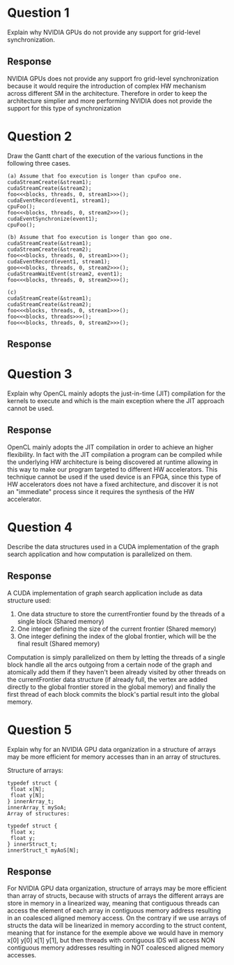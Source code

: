 # Question 1 
Explain why NVIDIA GPUs do not provide any support for grid-level synchronization.

## Response
NVIDIA GPUs does not provide any support fro grid-level synchronization because it would require the introduction of complex HW mechanism across different SM in the architecture. Therefore in order to keep the architecture simplier and more performing NVIDIA does not provide the support for this type of synchronization

# Question 2 
Draw the Gantt chart of the execution of the various functions in the following three cases.

```
(a) Assume that foo execution is longer than cpuFoo one. 
cudaStreamCreate(&stream1);  
cudaStreamCreate(&stream2);  
foo<<<blocks, threads, 0, stream1>>>();  
cudaEventRecord(event1, stream1); 
cpuFoo(); 
foo<<<blocks, threads, 0, stream2>>>();  
cudaEventSynchronize(event1); 
cpuFoo(); 
```
 ```
(b) Assume that foo execution is longer than goo one. 
cudaStreamCreate(&stream1);  
cudaStreamCreate(&stream2);  
foo<<<blocks, threads, 0, stream1>>>();  
cudaEventRecord(event1, stream1); 
goo<<<blocks, threads, 0, stream2>>>();  
cudaStreamWaitEvent(stream2, event1); 
foo<<<blocks, threads, 0, stream2>>>();  
 ```
 ```
(c) 
cudaStreamCreate(&stream1);  
cudaStreamCreate(&stream2);  
foo<<<blocks, threads, 0, stream1>>>();  
foo<<<blocks, threads>>>();  
foo<<<blocks, threads, 0, stream2>>>(); 
```

## Response

# Question 3 
Explain why OpenCL mainly adopts the just-in-time (JIT) compilation for the kernels to execute and which is the 
main exception where the JIT approach cannot be used.

## Response
OpenCL mainly adopts the JIT compilation in order to achieve an higher flexibility. In fact with the JIT compilation a program can be compiled while the underlying HW architecture is being discovered at runtime allowing in this way to make our program targeted to different HW accelerators. This technique cannot be used if the used device is an FPGA, since this type of HW accelerators does not have a fixed architecture, and discover it is not an "immediate" process since it requires the synthesis of the HW accelerator.

# Question 4 
Describe  the  data  structures  used  in  a  CUDA  implementation  of  the  graph  search  application  and  how 
computation is parallelized on them.

## Response
A CUDA implementation of graph search application include as data structure used:
1. One data structure to store the currentFrontier found by the threads of a single block (Shared memory)
2. One integer defining the size of the current frontier (Shared memory)
3. One integer defining the index of the global frontier, which will be the final result (Shared memory)

Computation is simply parallelized on them by letting the threads of a single block handle all the arcs outgoing from a certain node of the graph and atomically add them if they haven't been already visited by other threads on the currentFrontier data structure (if already full, the vertex are added directly to the global frontier stored in the global memory) and finally the first thread of each block commits the block's partial result into the global memory.

# Question 5 
Explain why for an NVIDIA GPU data organization in a structure of arrays may be more efficient for memory 
accesses than in an array of structures. 
 
Structure of arrays: 
 
 ```
typedef struct {  
  float x[N];  
  float y[N];  
} innerArray_t; 
innerArray_t mySoA; 
Array of structures: 
 ```
 ```
typedef struct {  
  float x;  
  float y;  
} innerStruct_t; 
innerStruct_t myAoS[N]; 
```

## Response
For NVIDIA GPU data organization, structure of arrays may be more efficient than array of structs, because with structs of arrays the different arrays are store in memory in a linearized way, meaning that contiguous threads can access the element of each array in contiguous memory address resulting in an coalesced aligned memory access.
On the contrary if we use arrays of structs the data will be linearized in memory according to the struct content, meaning that for instance for the exemple above we would have in memory x[0] y[0] x[1] y[1], but then threads with contiguous IDS will access NON contiguous memory addresses resulting in NOT coalesced aligned memory accesses.